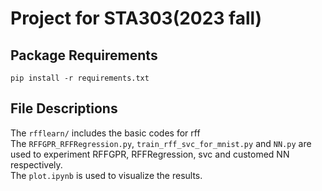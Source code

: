 # Project for STA303(2023 fall)
## Package Requirements
`pip install -r requirements.txt`
## File Descriptions
The `rfflearn/` includes the basic codes for rff
<br>
The `RFFGPR_RFFRegression.py`, `train_rff_svc_for_mnist.py` and `NN.py` are used to experiment RFFGPR, RFFRegression, svc and customed NN respectively.
<br>
The `plot.ipynb` is used to visualize the results.